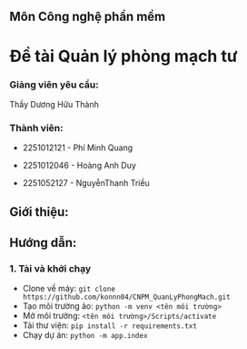 ## Môn Công nghệ phần mềm

# Đề tài Quản lý phòng mạch tư

### Giảng viên yêu cầu: 

Thầy Dương Hữu Thành

### Thành viên:

- 2251012121 - Phí Minh Quang

- 2251012046 - Hoàng Anh Duy

- 2251052127 - NguyễnThanh Triều

## Giới thiệu:

## Hướng dẫn:

### 1.  Tải và khởi chạy

- Clone về máy: `git clone https://github.com/konnn04/CNPM_QuanLyPhongMach.git`
- Tạo môi trường ảo: `python -m venv <tên môi trường>`
- Mở môi trường: `<tên môi trường>/Scripts/activate`
- Tải thư viện: `pip install -r requirements.txt`
- Chạy dự án: `python -m app.index`


